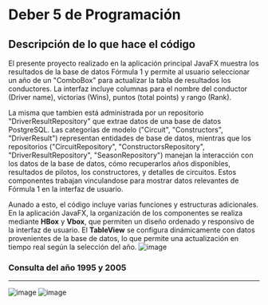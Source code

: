 # Deber 5 de Programación
## Descripción de lo que hace el código
El presente proyecto realizado en la aplicación principal JavaFX muestra los resultados de la base de datos Fórmula 1 y permite al usuario seleccionar un año de un "ComboBox" para actualizar la tabla de resultados los conductores. La interfaz incluye columnas para el nombre del conductor (Driver name), victorias (Wins), puntos (total points) y rango (Rank). 

La misma que tambien está administrada por un repositorio "DriverResultRepository" que extrae datos de una base de datos PostgreSQL. Las categorías de modelo ("Circuit", "Constructors", "DriverResult") representan entidades de base de datos, mientras que los repositorios ("CircuitRepository", "ConstructorsRepository", "DriverResultRepository", "SeasonRepository") manejan la interacción con los datos de la base de datos, cómo recuperarlos años disponibles, resultados de pilotos, los constructores, y detalles de circuitos. Estos componentes trabajan vinculandose para mostrar datos relevantes de Fórmula 1 en la interfaz de usuario.

Aunado a esto, el código incluye varias funciones y estructuras adicionales. En la aplicación JavaFX, la organización de los componentes se realiza mediante **HBox** y **Vbox**, que permiten un diseño ordenado y responsivo de la interfaz de usuario. El **TableView** se configura dinámicamente con datos provenientes de la base de datos, lo que permite una actualización en tiempo real según la selección del año.
![image](https://github.com/Yadira-Quinde/Tareas5-Programacion/assets/168947646/a6eec646-cd48-4a3e-97e6-ab436c51c9e0)

### Consulta del año 1995 y 2005
_____________________________________________________________________________________________________________________________
![image](https://github.com/Yadira-Quinde/Tareas5-Programacion/assets/168947646/d47f8022-e146-40da-b7b3-d4695fe397a8)
![image](https://github.com/Yadira-Quinde/Tareas5-Programacion/assets/168947646/0171928a-5f21-4e24-8ce4-08bf71166712)
